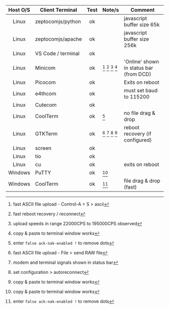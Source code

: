 
|  Host O/S  |  Client Terminal   | Test | Note/s              | Comment                                 |
|:----------:|--------------------|:----:|---------------------|-----------------------------------------|
| Linux      | zeptocomjs/python  |  ok  |                     | javascript buffer size 65k              |
| Linux      | zeptocomjs/apache  |  ok  |                     | javascript buffer size 256k             |
| Linux      | VS Code / terminal |  ok  |                     |                                         |
| Linux      | Minicom            |  ok  | [^1] [^2] [^3] [^8] | 'Online' shown in status bar (from DCD) |
| Linux      | Picocom            |  ok  |                     | Exits on reboot                         |
| Linux      | e4thcom            |  ok  |                     | must set baud to 115200                 |
| Linux      | Cutecom            |  ok  |                     |                                         |
| Linux      | CoolTerm           |  ok  | [^4]                | no file drag & drop                     | 
| Linux      | GTKTerm            |  ok  | [^5] [^6] [^7] [^8] | reboot recovery (if configured)         | 
| Linux      | screen             |  ok  |                     |                                         |
| Linux      | tio                |  ok  |                     |                                         |
| Linux      | cu                 |  ok  |                     | exits on reboot                         |
| Windows    | PuTTY              |  ok  | [^8]                |                                         |
| Windows    | CoolTerm           |  ok  | [^4]                | file drag & drop (fast)                 |  


[^1]: fast ASCII file upload - Control-A > S > ascii
[^2]: fast reboot recovery / reconnect
[^3]: upload speeds in range 22000CPS to 195000CPS observed
[^4]: enter `false ack-nak-enabled !` to remove dots
[^5]: fast ASCII file upload - File > send RAW file
[^6]: modem and terminal signals shown in status bar
[^7]: set configuration > autoreconnect
[^8]: copy & paste to terminal window works
